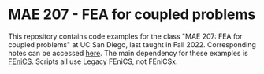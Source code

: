 # MAE 207 - FEA for coupled problems
This repository contains code examples for the class "MAE 207:  FEA for coupled problems" at UC San Diego, last taught in Fall 2022.  Corresponding notes can be accessed [here](https://drive.google.com/file/d/1o0DY1RWoXd-gOISqyRzJoDHUHvSMvSg3/view?usp=sharing).  The main dependency for these examples is [FEniCS](https://fenicsproject.org/).  Scripts all use Legacy FEniCS, not FEniCSx.
